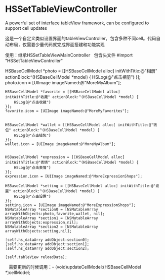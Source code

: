 # HSSetTableViewController
A powerful set of interface tableView framework, can be configured to support cell updates

这是一个自定义类似设置界面的tableViewController，包含多种不同cell。代码自动布局，仅需要少量代码就完成界面搭建和功能实现

使用：继承HSSetTableViewMainController  
包含头文件
#import "HSSetTableViewController"

HSBaseCellModel *photo = [[HSBaseCellModel alloc] initWithTitle:@"相册" actionBlock:^(HSBaseCellModel *model) {
        HSLog(@"点击相册")
    }];
    photo.icon = [UIImage imageNamed:@"MoreMyAlbum"];
    
    HSBaseCellModel *favorite = [[HSBaseCellModel alloc] initWithTitle:@"收藏" actionBlock:^(HSBaseCellModel *model) {
        HSLog(@"点击收藏")
    }];
    favorite.icon = [UIImage imageNamed:@"MoreMyFavorites"];
    
    
    HSBaseCellModel *wallet = [[HSBaseCellModel alloc] initWithTitle:@"钱包" actionBlock:^(HSBaseCellModel *model) {
        HSLog(@"点击钱包")
    }];
    wallet.icon = [UIImage imageNamed:@"MoreMyAlbum"];
    
    
    HSBaseCellModel *expression = [[HSBaseCellModel alloc] initWithTitle:@"表情" actionBlock:^(HSBaseCellModel *model) {
        HSLog(@"点击表情")
    }];
    expression.icon = [UIImage imageNamed:@"MoreExpressionShops"];
    
    HSBaseCellModel *setting = [[HSBaseCellModel alloc] initWithTitle:@"设置" actionBlock:^(HSBaseCellModel *model) {
        HSLog(@"点击设置")
    }];
    setting.icon = [UIImage imageNamed:@"MoreExpressionShops"];
    NSMutableArray *section0 = [NSMutableArray arrayWithObjects:photo,favorite,wallet, nil];
    NSMutableArray *section1 = [NSMutableArray arrayWithObjects:expression,nil];
    NSMutableArray *section2 = [NSMutableArray arrayWithObjects:setting,nil];

    [self.hs_dataArry addObject:section0];
    [self.hs_dataArry addObject:section1];
    [self.hs_dataArry addObject:section2];
    
    [self.tableView reloadData];
    
    需要更新的时候调用：- (void)updateCellModel:(HSBaseCellModel *)cellModel;
   
 



